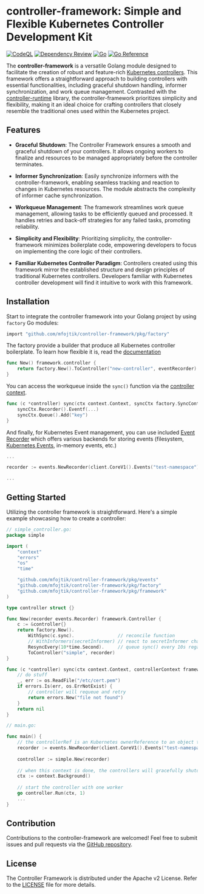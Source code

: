 # controller-framework: Simple and Flexible Kubernetes Controller Development Kit

[![CodeQL](https://github.com/mfojtik/controller-framework/actions/workflows/github-code-scanning/codeql/badge.svg)](https://github.com/mfojtik/controller-framework/actions/workflows/github-code-scanning/codeql)
[![Dependency Review](https://github.com/mfojtik/controller-framework/actions/workflows/dependency-review.yml/badge.svg)](https://github.com/mfojtik/controller-framework/actions/workflows/dependency-review.yml)
[![Go](https://github.com/mfojtik/controller-framework/actions/workflows/go.yml/badge.svg)](https://github.com/mfojtik/controller-framework/actions/workflows/go.yml)
[![Go Reference](https://pkg.go.dev/badge/github.com/mfojtik/controller-framework.svg)](https://pkg.go.dev/github.com/mfojtik/controller-framework)

The **controller-framework** is a versatile Golang module designed to facilitate the creation of robust and feature-rich [Kubernetes controllers](https://kubernetes.io/docs/concepts/architecture/controller). This framework offers a straightforward approach to building controllers with essential functionalities, including graceful shutdown handling, informer synchronization, and work queue management. Contrasted with the [controller-runtime](https://github.com/kubernetes-sigs/controller-runtime) library, the controller-framework prioritizes simplicity and flexibility, making it an ideal choice for crafting controllers that closely resemble the traditional ones used within the Kubernetes project.

## Features

- **Graceful Shutdown**: The Controller Framework ensures a smooth and graceful shutdown of your controllers. It allows ongoing workers to finalize and resources to be managed appropriately before the controller terminates.

- **Informer Synchronization**: Easily synchronize informers with the controller-framework, enabling seamless tracking and reaction to changes in Kubernetes resources. The module abstracts the complexity of informer cache synchronization.

- **Workqueue Management**: The framework streamlines work queue management, allowing tasks to be efficiently queued and processed. It handles retries and back-off strategies for any failed tasks, promoting reliability.

- **Simplicity and Flexibility**: Prioritizing simplicity, the controller-framework minimizes boilerplate code, empowering developers to focus on implementing the core logic of their controllers.

- **Familiar Kubernetes Controller Paradigm**: Controllers created using this framework mirror the established structure and design principles of traditional Kubernetes controllers. Developers familiar with Kubernetes controller development will find it intuitive to work with this framework.

## Installation

Start to integrate the controller framework into your Golang project by using `factory` Go modules:

```bash
import "github.com/mfojtik/controller-framework/pkg/factory"
```

The factory provide a builder that produce all Kubernetes controller boilerplate. To learn how flexible it is, read the  [documentation](https://pkg.go.dev/github.com/mfojtik/controller-framework@master/pkg/factory)

```go
func New() framework.controller {
    return factory.New().ToController("new-controller", eventRecorder)	
}
```

You can access the workqueue inside the `sync()` function via the [controller context](https://pkg.go.dev/github.com/mfojtik/controller-framework@master/pkg/context).

```go
func (c *controller) sync(ctx context.Context, syncCtx factory.SyncContext) error {
	syncCtx.Recorder().Eventf(...)
	syncCtx.Queue().Add("key")
}
```

And finally, for Kubernetes Event management, you can use included [Event Recorder](https://pkg.go.dev/github.com/mfojtik/controller-framework@master/pkg/events) which offers various
backends for storing events (filesystem, [Kubernetes Events](https://pkg.go.dev/k8s.io/client-go@v0.27.4/kubernetes/typed/events/v1#NewForConfig), in-memory events, etc.)
```go
...

recorder := events.NewRecorder(client.CoreV1().Events("test-namespace"), "test-operator", controllerRef)

...
```

## Getting Started

Utilizing the controller framework is straightforward. Here's a simple example showcasing how to create a controller:

```go
// simple_controller.go:
package simple

import (
	"context"
	"errors"
	"os"
	"time"

	"github.com/mfojtik/controller-framework/pkg/events"
	"github.com/mfojtik/controller-framework/pkg/factory"
	"github.com/mfojtik/controller-framework/pkg/framework"
)

type controller struct {}

func New(recorder events.Recorder) framework.Controller {
	c := &controller{}
	return factory.New().
		WithSync(c.sync).                // reconcile function
		// WithInformers(secretInformer) // react to secretInformer changes
		ResyncEvery(10*time.Second).     // queue sync() every 10s regardless of informers
		ToController("simple", recorder)
}

func (c *controller) sync(ctx context.Context, controllerContext framework.Context) error {
	// do stuff
	_, err := os.ReadFile("/etc/cert.pem")
	if errors.Is(err, os.ErrNotExist) {
		// controller will requeue and retry
		return errors.New("file not found")
	}
	return nil
}

// main.go:

func main() {
	// the controllerRef is an Kubernetes ownerReference to an object the events will tied to (a pod, namespace, etc)
	recorder := events.NewRecorder(client.CoreV1().Events("test-namespace"), "test-operator", controllerRef)
	
	controller := simple.New(recorder)
	
	// when this context is done, the controllers will gracefully shutddown
	ctx := context.Background()
	
	// start the controller with one worker
	go controller.Run(ctx, 1)
	...
}
```

## Contribution

Contributions to the controller-framework are welcomed! Feel free to submit issues and pull requests via the [GitHub repository](https://github.com/mfojtik/controller-framework).

## License

The Controller Framework is distributed under the Apache v2 License. Refer to the [LICENSE](LICENSE) file for more details.
